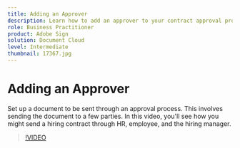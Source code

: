 ```yaml
---
title: Adding an Approver
description: Learn how to add an approver to your contract approval process
role: Business Practitioner
product: Adobe Sign
solution: Document Cloud
level: Intermediate
thumbnail: 17367.jpg
---
```


# Adding an Approver

Set up a document to be sent through an approval process. This involves sending the document to a few parties. In this video, you'll see how you might send a hiring contract through HR, employee, and the hiring manager.

>[!VIDEO](https://video.tv.adobe.com/v/17367?hidetitle=true)
